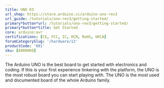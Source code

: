 ```yaml
---
title: UNO R3
url_shop: https://store.arduino.cc/arduino-uno-rev3
url_guide: /tutorials/uno-rev3/getting-started/
primary*button*url: /tutorials/uno-rev3/getting-started/
primary*button*title: Get Started
core: arduino:avr
certifications: [CE, FCC, IC, RCM, RoHS, UKCA]
forumCategorySlug: '/hardware/12'
productCode: '001'
sku: [A000066]
---
```


The Arduino UNO is the best board to get started with electronics and coding. If this is your first experience tinkering with the platform, the UNO is the most robust board you can start playing with. The UNO is the most used and documented board of the whole Arduino family.